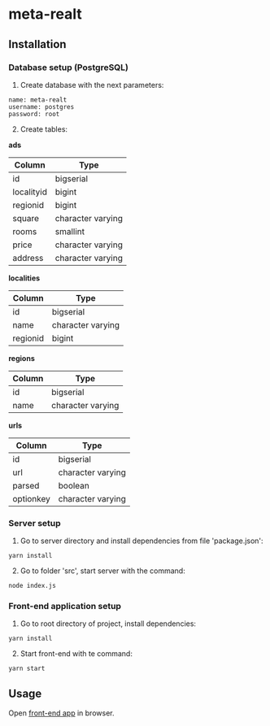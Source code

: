 # meta-realt
## Installation
### Database setup (PostgreSQL)
  1. Create database with the next parameters:
  ```
  name: meta-realt
  username: postgres
  password: root
  ```
  2. Create tables:

  **ads**

  | Column | Type |
  | --- | --- |
  | id | bigserial |
  | localityid | bigint |
  | regionid | bigint |
  | square | character varying |
  | rooms | smallint |
  | price | character varying |
  | address | character varying |

  **localities**

  | Column | Type |
  | --- | --- |
  | id | bigserial |
  | name | character varying |
  | regionid | bigint |

  **regions**

  | Column | Type |
  | --- | --- |
  | id | bigserial |
  | name | character varying |

  **urls**

  | Column | Type |
  | --- | --- |
  | id | bigserial |
  | url | character varying |
  | parsed | boolean |
  | optionkey | character varying |

### Server setup
  1. Go to server directory and install dependencies from file 'package.json':
  ```
  yarn install
  ```
  2. Go to folder 'src', start server with the command:
  ```
  node index.js
  ```
### Front-end application setup
  1. Go to root directory of project, install dependencies:
  ```
  yarn install
  ```
  2. Start front-end with te command:
  ```
  yarn start
  ```
 ## Usage
  Open [front-end app](http://localhost:8888/) in browser.
